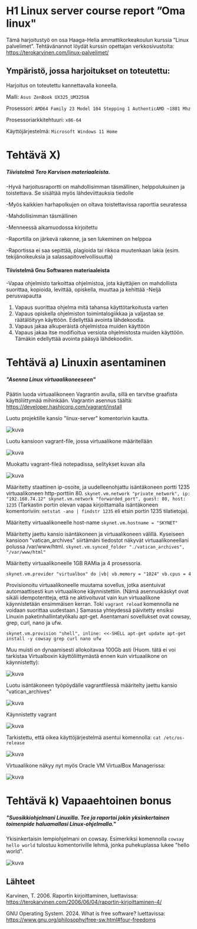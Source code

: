 # H1 Linux server course report ”Oma linux"

Tämä harjoitustyö on osa Haaga-Helia ammattikorkeakoulun kurssia ”Linux palvelimet”. 
Tehtävänannot löydät kurssin opettajan verkkosivustolta: https://terokarvinen.com/linux-palvelimet/

## Ympäristö, jossa harjoitukset on toteutettu:

Harjoitus on toteutettu kannettavalla koneella.

Malli: `Asus ZenBook UX325_UM325UA`

Prosessori: `AMD64 Family 23 Model 104 Stepping 1 AuthenticAMD ~1801 Mhz`

Prosessoriarkkitehtuuri: `x86-64`

Käyttöjärjestelmä: `Microsoft Windows 11 Home`

# Tehtävä X) 
##### Tiivistelmä Tero Karvisen materiaaleista.

-Hyvä harjoitusraportti on mahdollisimman täsmällinen, helppolukuinen ja toistettava. Se sisältää myös lähdeviittauksia tiedolle

-Myös kaikkien harhapolkujen on oltava toistettavissa raporttia seuratessa

-Mahdollisimman täsmällinen

-Menneessä aikamuodossa kirjoitettu

-Raportilla on järkevä rakenne, ja sen lukeminen on helppoa

-Raportissa ei saa sepittää, plagioida tai rikkoa muutenkaan lakia (esim. tekijänoikeuksia ja salassapitovelvollisuutta)

#### Tiivistelmä Gnu Softwaren materiaaleista

-Vapaa ohjelmisto tarkoittaa ohjelmistoa, jota käyttäjien on mahdollista suorittaa, kopioida, levittää, opiskella, muuttaa ja kehittää
-Neljä perusvapautta
  1. Vapaus suorittaa ohjelma mitä tahansa käyttötarkoitusta varten
  2. Vapaus opiskella ohjelmiston toimintalogiikkaa ja valjastaa se räätälöityyn käyttöön. Edellyttää avointa lähdekoodia.
  3. Vapaus jakaa alkuperäistä ohjelmistoa muiden käyttöön
  4. Vapaus jakaa itse modifioitua versiota ohjelmistosta muiden käyttöön. Tämäkin edellyttää avointa pääsyä lähdekoodiin.


# Tehtävä a) Linuxin asentaminen
##### "Asenna Linux virtuaalikoneeseen"

Päätin luoda virtuaalikoneen Vagrantin avulla, sillä en tarvitse graafista käyttöliittymää mihinkään. Vagrantin asennus täältä: https://developer.hashicorp.com/vagrant/install

Luotu projektille kansio "linux-server" komentorivin kautta.

![kuva](https://github.com/user-attachments/assets/30a9b53c-e0ce-43b3-a675-03b78c2b9de2)

Luotu kansioon vagrant-file, jossa virtuaalikone määritellään

![kuva](https://github.com/user-attachments/assets/cc3b151a-889b-4ef2-90f7-4b1309ca802b)

Muokattu vagrant-fileä notepadissa, selitykset kuvan alla

![kuva](https://github.com/user-attachments/assets/6e47254e-354b-4bbd-ab66-030caa0b3934)

Määritetty staattinen ip-osoite, ja uudelleenohjattu isäntäkoneen portti 1235 virtuaalikoneen http-porttiin 80. 
`skynet.vm.network "private_network", ip: "192.168.74.12"
 skynet.vm.network "forwarded_port", guest: 80, host: 1235`
(Tarkastin portin olevan vapaa kirjoittamalla isäntäkoneen komentoriviin: `netstat -ano | findstr 1235` eli etsin portin 1235 tilatietoja).

Määritetty virtuaalikoneelle host-name
`skynet.vm.hostname = "SKYNET"`

Määritetty jaettu kansio isäntäkoneen ja virtuaalikoneen välillä. Kyseiseen kansioon "vatican_archives" siirtämäni tiedostot näkyvät virtuaalikoneellani polussa /var/www/html.
`skynet.vm.synced_folder "./vatican_archives", "/var/www/html"`

Määritetty virtuaalikoneelle 1GB RAMia ja 4 prosessoria.

`skynet.vm.provider "virtualbox" do |vb|
  vb.memory = "1024"
  vb.cpus = 4`

Provisionoitu virtuaalikoneelle muutama sovellus, jotka asentuivat automaattisesti kun virtuaalikone käynnistettiin. (Nämä asennuskäskyt ovat sikäli idempotentteja, että ne aktivoituvat vain kun virtuaalikone käynnistetään ensimmäisen kerran. Toki `vagrant reload` komennolla ne voidaan suorittaa uudestaan.) Samassa yhteydessä päivitetty ensiksi Linuxin paketinhallintatyökalu apt-get. Asentamani sovellukset ovat cowsay, grep, curl, nano ja ufw.

`skynet.vm.provision "shell", inline: <<-SHELL
 apt-get update
 apt-get install -y cowsay grep curl nano ufw`


Muu muisti on dynaamisesti allokoitavaa 100Gb asti (Huom. tätä ei voi tarkistaa Virtualboxin käyttöliittymästä ennen kuin virtuaalikone on käynnistetty):

![kuva](https://github.com/user-attachments/assets/6f6bed37-228e-4aba-84c6-0fd6b560f655)

Luotu isäntäkoneen työpöydälle vagrantfilessä määritelty jaettu kansio "vatican_archives"

![kuva](https://github.com/user-attachments/assets/439f1acf-4c2f-4fc4-8d42-0267d108956b)

Käynnistetty vagrant

![kuva](https://github.com/user-attachments/assets/8fda289b-c465-4855-b880-03984ce370e3)

Tarkistettu, että oikea käyttöjärjestelmä asentui komennolla: `cat /etc/os-release`

![kuva](https://github.com/user-attachments/assets/897572d4-0ac1-431d-9a07-0c42a85410fc)

Virtuaalikone näkyy nyt myös Oracle VM VirtualBox Managerissa:

![kuva](https://github.com/user-attachments/assets/a3e07acb-955b-4ba2-b730-c55e4c20d307)


# Tehtävä k) Vapaaehtoinen bonus
##### "Suosikkiohjelmani Linuxilla. Tee ja raportoi jokin yksinkertainen toimenpide haluamallasi Linux-ohjelmalla."

Ykisinkertaisin lempiohjelmani on cowsay. Esimerkiksi komennolla `cowsay hello world` tulostuu komentoriville lehmä, jonka puhekuplassa lukee "hello world". 

![kuva](https://github.com/user-attachments/assets/f180e3e7-fb31-4d39-8831-9d3ee3f24b10)


## Lähteet

Karvinen, T. 2006. Raportin kirjoittaminen, luettavissa: https://terokarvinen.com/2006/06/04/raportin-kirjoittaminen-4/

GNU Operating System. 2024. What is free software? luettavissa: https://www.gnu.org/philosophy/free-sw.html#four-freedoms
